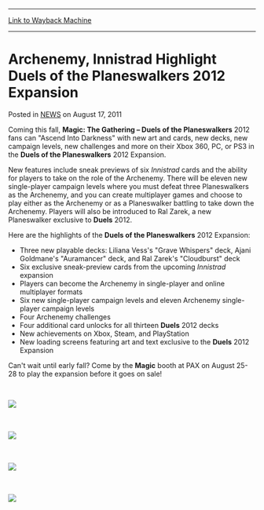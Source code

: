 
---
[Link to Wayback Machine](https://web.archive.org/web/20220629185552/https://magic.wizards.com/en/articles/archive/archenemy-innistrad-highlight-duels-planeswalkers-2012-expansion-2014-02-13)

[_metadata_:description]:- "Coming this fall, Magic: The Gathering – Duels of the Planeswalkers 2012 fans can `Ascend Into Darkness` with new art and cards, new decks, new campaign levels, new challenges and more on their Xbox 360, PC, or PS3 in the Duels of the Planeswalkers 2012 Expansion. New features include sneak previews of six Innistrad cards and the ability for players to take on the role of the"
[_metadata_:generator]:- "Drupal 7 (http://drupal.org)"
[_metadata_:node]:- "154431"
[_metadata_:path_date]:- "2014-02-13"
[_metadata_:publish_date]:- "2011-08-17"
[_metadata_:source]:- "div-main-content"
[_metadata_:title]:- "Archenemy, Innistrad Highlight Duels of the Planeswalkers 2012 Expansion"
[_metadata_:wayback_capture_timestamp]:- "2022-06-29 18:55:52"
[_metadata_:wayback_raw_url]:- "https://web.archive.org/web/20220629185552id_/https://magic.wizards.com/en/articles/archive/archenemy-innistrad-highlight-duels-planeswalkers-2012-expansion-2014-02-13"
[_metadata_:wayback_url]:- "https://magic.wizards.com/en/articles/archive/archenemy-innistrad-highlight-duels-planeswalkers-2012-expansion-2014-02-13"
---


Archenemy, Innistrad Highlight Duels of the Planeswalkers 2012 Expansion
========================================================================



 Posted in [NEWS](/en/articles)
 on August 17, 2011 










Coming this fall, **Magic: The Gathering – Duels of the Planeswalkers** 2012 fans can "Ascend Into Darkness" with new art and cards, new decks, new campaign levels, new challenges and more on their Xbox 360, PC, or PS3 in the **Duels of the Planeswalkers** 2012 Expansion.


New features include sneak previews of six *Innistrad* cards and the ability for players to take on the role of the Archenemy. There will be eleven new single-player campaign levels where you must defeat three Planeswalkers as the Archenemy, and you can create multiplayer games and choose to play either as the Archenemy or as a Planeswalker battling to take down the Archenemy. Players will also be introduced to Ral Zarek, a new Planeswalker exclusive to **Duels** 2012.


Here are the highlights of the **Duels of the Planeswalkers** 2012 Expansion:


* Three new playable decks: Liliana Vess's "Grave Whispers" deck, Ajani Goldmane's "Auramancer" deck, and Ral Zarek's "Cloudburst" deck
* Six exclusive sneak-preview cards from the upcoming *Innistrad*  expansion
* Players can become the Archenemy in single-player and online multiplayer formats
* Six new single-player campaign levels and eleven Archenemy single-player campaign levels
* Four Archenemy challenges
* Four additional card unlocks for all thirteen **Duels**  2012 decks
* New achievements on Xbox, Steam, and PlayStation
* New loading screens featuring art and text exclusive to the **Duels**  2012 Expansion

Can't wait until early fall? Come by the **Magic**  booth at PAX on August 25-28 to play the expansion before it goes on sale!


 


![](https://media.wizards.com/images/magic/digital/d12/exp_promo4.jpg)
 


 


![](https://media.wizards.com/images/magic/digital/d12/exp_promo3.jpg)
 


 


![](https://media.wizards.com/images/magic/digital/d12/exp_promo1.jpg)
 


 


![](https://media.wizards.com/images/magic/digital/d12/exp_promo2.jpg)





